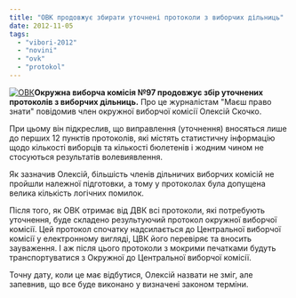 ```yaml
---
title: "ОВК продовжує збирати уточнені протоколи з виборчих дільниць"
date: 2012-11-05
tags: 
  - "vibori-2012"
  - "novini"
  - "ovk"
  - "protokol"
---
```


[![](https://mpz.brovary.org/wp-content/uploads/2012/11/ovk.jpg "ОВК")](https://mpz.brovary.org/wp-content/uploads/2012/11/ovk.jpg)**Окружна виборча комісія №97 продовжує збір уточнених протоколів з виборчих дільниць.** Про це журналістам "Маєш право знати" повідомив член окружної виборчої комісії Олексій Скочко.

При цьому він підкреслив, що виправлення (уточнення) вносяться лише до перших 12 пунктів протоколів, які містять статистичну інформацію щодо кількості виборців та кількості бюлетенів і жодним чином не стосуються результатів волевиявлення.

Як зазначив Олексій, більшість членів дільничих виборчих комісій не пройшли належної підготовки, а тому у протоколах була допущена велика кількість логічних помилок.

Після того, як ОВК отримає від ДВК всі протоколи, які потребують уточнення, буде складено результуючий протокол окружної виборчої комісії. Цей протокол спочатку надсилається до Центральної виборчої комісії у електронному вигляді, ЦВК його перевіряє та вносить зауваження. І аж після цього протоколи з мокрими печатками будуть транспортуватися з Окружної до Центральної виборчої комісії.

Точну дату, коли це має відбутися, Олексій назвати не зміг, але запевнив, що все буде виконано у визначені законом терміни.
